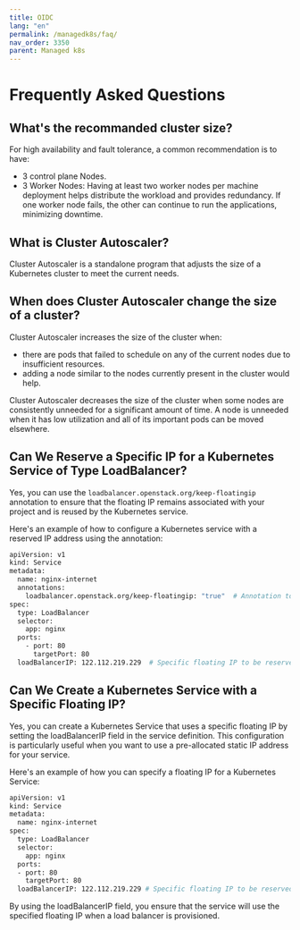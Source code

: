 ```yaml
---
title: OIDC
lang: "en"
permalink: /managedk8s/faq/
nav_order: 3350
parent: Managed k8s
---
```

# Frequently Asked Questions
## What's the recommanded cluster size?
For high availability and fault tolerance, a common recommendation is to have:
- 3 control plane Nodes.
- 3 Worker Nodes: Having at least two worker nodes per machine deployment helps distribute the workload and provides redundancy. If one worker node fails, the other can continue to run the applications, minimizing downtime.

## What is Cluster Autoscaler?
Cluster Autoscaler is a standalone program that adjusts the size of a Kubernetes cluster to meet the current needs.

## When does Cluster Autoscaler change the size of a cluster?
Cluster Autoscaler increases the size of the cluster when:
  - there are pods that failed to schedule on any of the current nodes due to insufficient resources.
  - adding a node similar to the nodes currently present in the cluster would help.

Cluster Autoscaler decreases the size of the cluster when some nodes are consistently unneeded for a significant amount of time. A node is unneeded when it has low utilization and all of its important pods can be moved elsewhere.

## Can We Reserve a Specific IP for a Kubernetes Service of Type LoadBalancer?
Yes, you can use the `loadbalancer.openstack.org/keep-floatingip` annotation to ensure that the floating IP remains associated with your project and is reused by the Kubernetes service.

Here's an example of how to configure a Kubernetes service with a reserved IP address using the annotation:
```bash
apiVersion: v1
kind: Service
metadata:
  name: nginx-internet
  annotations:
    loadbalancer.openstack.org/keep-floatingip: "true"  # Annotation to keep the floating IP in the project
spec:
  type: LoadBalancer
  selector:
    app: nginx
  ports:
    - port: 80
      targetPort: 80
  loadBalancerIP: 122.112.219.229  # Specific floating IP to be reserved for the service
```

## Can We Create a Kubernetes Service with a Specific Floating IP?
Yes, you can create a Kubernetes Service that uses a specific floating IP by setting the loadBalancerIP field in the service definition. This configuration is particularly useful when you want to use a pre-allocated static IP address for your service.

Here's an example of how you can specify a floating IP for a Kubernetes Service:
```bash 
apiVersion: v1
kind: Service
metadata:
  name: nginx-internet
spec:
  type: LoadBalancer
  selector:
    app: nginx
  ports:
  - port: 80
    targetPort: 80
  loadBalancerIP: 122.112.219.229 # Specific floating IP to be reserved for the service
```
By using the loadBalancerIP field, you ensure that the service will use the specified floating IP when a load balancer is provisioned.
